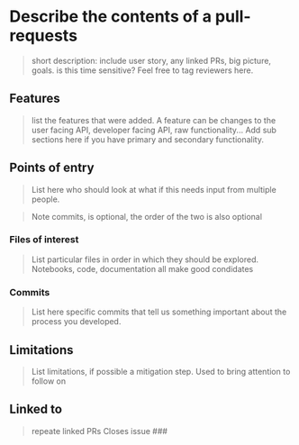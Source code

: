 # Describe the contents of a pull-requests

> short description: include user story, any linked PRs, big picture, goals.
> is this time sensitive? Feel free to tag reviewers here.

## Features

> list the features that were added.
> A feature can be changes to the user facing API, developer facing API, raw functionality...
> Add sub sections here  if you have primary and secondary functionality.

## Points of entry

> List here who should look at what if this needs input from multiple people.

> Note commits, is optional, the order of the two is also optional

### Files of interest

> List particular files in order in which they should be explored.
> Notebooks, code, documentation all make good condidates

### Commits

> List here specific commits that tell us something important about the process you developed.

## Limitations

> List limitations, if possible a mitigation step. 
> Used to bring attention to follow on 

## Linked to

>  repeate linked PRs
>  Closes issue ###
